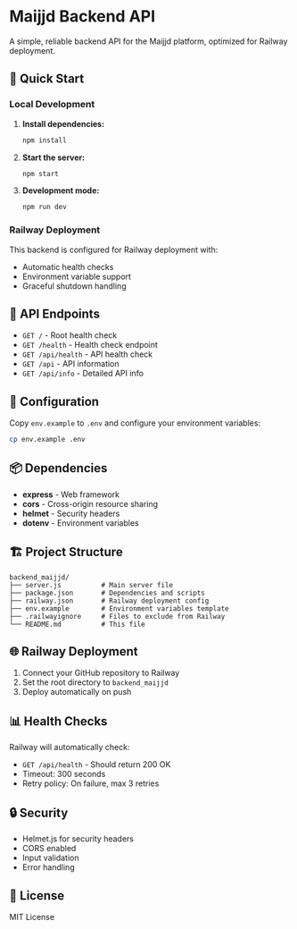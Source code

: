# Maijjd Backend API

A simple, reliable backend API for the Maijjd platform, optimized for Railway deployment.

## 🚀 Quick Start

### Local Development

1. **Install dependencies:**
   ```bash
   npm install
   ```

2. **Start the server:**
   ```bash
   npm start
   ```

3. **Development mode:**
   ```bash
   npm run dev
   ```

### Railway Deployment

This backend is configured for Railway deployment with:
- Automatic health checks
- Environment variable support
- Graceful shutdown handling

## 📡 API Endpoints

- `GET /` - Root health check
- `GET /health` - Health check endpoint
- `GET /api/health` - API health check
- `GET /api` - API information
- `GET /api/info` - Detailed API info

## 🔧 Configuration

Copy `env.example` to `.env` and configure your environment variables:

```bash
cp env.example .env
```

## 📦 Dependencies

- **express** - Web framework
- **cors** - Cross-origin resource sharing
- **helmet** - Security headers
- **dotenv** - Environment variables

## 🏗️ Project Structure

```
backend_maijjd/
├── server.js          # Main server file
├── package.json       # Dependencies and scripts
├── railway.json       # Railway deployment config
├── env.example        # Environment variables template
├── .railwayignore     # Files to exclude from Railway
└── README.md          # This file
```

## 🌐 Railway Deployment

1. Connect your GitHub repository to Railway
2. Set the root directory to `backend_maijjd`
3. Deploy automatically on push

## 📊 Health Checks

Railway will automatically check:
- `GET /api/health` - Should return 200 OK
- Timeout: 300 seconds
- Retry policy: On failure, max 3 retries

## 🔒 Security

- Helmet.js for security headers
- CORS enabled
- Input validation
- Error handling

## 📝 License

MIT License
